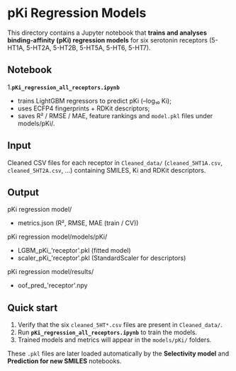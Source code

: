 pKi Regression Models 
==========================================

This directory contains a Jupyter notebook that **trains and analyses
binding-affinity (pKi) regression models** for six serotonin receptors
(5-HT1A, 5-HT2A, 5-HT2B, 5-HT5A, 5-HT6, 5-HT7).

Notebook
--------

1.**`pKi_regression_all_receptors.ipynb`**
* trains LightGBM regressors to predict pKi (–log₁₀ Ki);  
* uses ECFP4 fingerprints + RDKit descriptors;  
* saves R² / RMSE / MAE, feature rankings and
`model.pkl` files under models/pKi/.

Input
-----

Cleaned CSV files for each receptor in `Cleaned_data/`
(`cleaned_5HT1A.csv`, `cleaned_5HT2A.csv`, …) containing SMILES, Ki and
RDKit descriptors.

Output
------
pKi regression model/
- metrics.json                  (R², RMSE, MAE (train / CV))

pKi regression model/models/pKi/
- LGBM_pKi_'receptor'.pkl       (fitted model)
- scaler_pKi_'receptor'.pkl     (StandardScaler for descriptors)

pKi regression model/results/
- oof_pred_'receptor'.npy

Quick start
-----------

1. Verify that the six `cleaned_5HT*.csv` files are present in `Cleaned_data/`.  
2. Run **`pKi_regression_all_receptors.ipynb`** to train the models.  
3. Trained models and metrics will appear in the `models/pKi/`
   folders.
   
These `.pkl` files are later loaded automatically by the **Selectivity model**
and **Prediction for new SMILES** notebooks.
